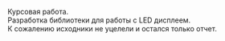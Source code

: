 Курсовая работа. <br>
Разработка библиотеки для работы с LED дисплеем.<br>
К сожалению исходники не уцелели и остался только отчет.
